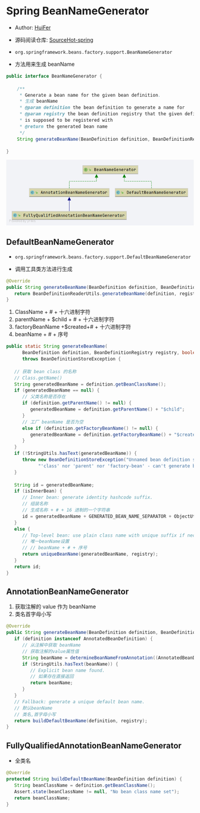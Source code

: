 # Spring BeanNameGenerator

- Author: [HuiFer](https://github.com/huifer)
- 源码阅读仓库: [SourceHot-spring](https://github.com/SourceHot/spring-framework-read)

- `org.springframework.beans.factory.support.BeanNameGenerator`
- 方法用来生成 beanName

```java
public interface BeanNameGenerator {

	/**
	 * Generate a bean name for the given bean definition.
	 * 生成 beanName
	 * @param definition the bean definition to generate a name for
	 * @param registry the bean definition registry that the given definition
	 * is supposed to be registered with
	 * @return the generated bean name
	 */
	String generateBeanName(BeanDefinition definition, BeanDefinitionRegistry registry);

}
```

![](/images/spring/BeanNameGenerator.png)

## DefaultBeanNameGenerator

- `org.springframework.beans.factory.support.DefaultBeanNameGenerator`

- 调用工具类方法进行生成

```java
@Override
public String generateBeanName(BeanDefinition definition, BeanDefinitionRegistry registry) {
   return BeanDefinitionReaderUtils.generateBeanName(definition, registry);
}
```

1. ClassName + # + 十六进制字符
2. parentName + \$child + # + 十六进制字符
3. factoryBeanName +\$created+# + 十六进制字符
4. beanName + # + 序号

```java
public static String generateBeanName(
      BeanDefinition definition, BeanDefinitionRegistry registry, boolean isInnerBean)
      throws BeanDefinitionStoreException {

   // 获取 bean class 的名称
   // Class.getName()
   String generatedBeanName = definition.getBeanClassName();
   if (generatedBeanName == null) {
      // 父类名称是否存在
      if (definition.getParentName() != null) {
         generatedBeanName = definition.getParentName() + "$child";
      }
      // 工厂 beanName 是否为空
      else if (definition.getFactoryBeanName() != null) {
         generatedBeanName = definition.getFactoryBeanName() + "$created";
      }
   }
   if (!StringUtils.hasText(generatedBeanName)) {
      throw new BeanDefinitionStoreException("Unnamed bean definition specifies neither " +
            "'class' nor 'parent' nor 'factory-bean' - can't generate bean name");
   }

   String id = generatedBeanName;
   if (isInnerBean) {
      // Inner bean: generate identity hashcode suffix.
      // 组装名称
      // 生成名称 + # + 16 进制的一个字符串
      id = generatedBeanName + GENERATED_BEAN_NAME_SEPARATOR + ObjectUtils.getIdentityHexString(definition);
   }
   else {
      // Top-level bean: use plain class name with unique suffix if necessary.
      // 唯一beanName设置
      // // beanName + # + 序号
      return uniqueBeanName(generatedBeanName, registry);
   }
   return id;
}
```

## AnnotationBeanNameGenerator

1. 获取注解的 value 作为 beanName
2. 类名首字母小写

```java
@Override
public String generateBeanName(BeanDefinition definition, BeanDefinitionRegistry registry) {
   if (definition instanceof AnnotatedBeanDefinition) {
      // 从注解中获取 beanName
      // 获取注解的value属性值
      String beanName = determineBeanNameFromAnnotation((AnnotatedBeanDefinition) definition);
      if (StringUtils.hasText(beanName)) {
         // Explicit bean name found.
         // 如果存在直接返回
         return beanName;
      }
   }
   // Fallback: generate a unique default bean name.
   // 默认beanName
   // 类名,首字母小写
   return buildDefaultBeanName(definition, registry);
}
```

## FullyQualifiedAnnotationBeanNameGenerator

- 全类名

```java
@Override
protected String buildDefaultBeanName(BeanDefinition definition) {
   String beanClassName = definition.getBeanClassName();
   Assert.state(beanClassName != null, "No bean class name set");
   return beanClassName;
}
```
